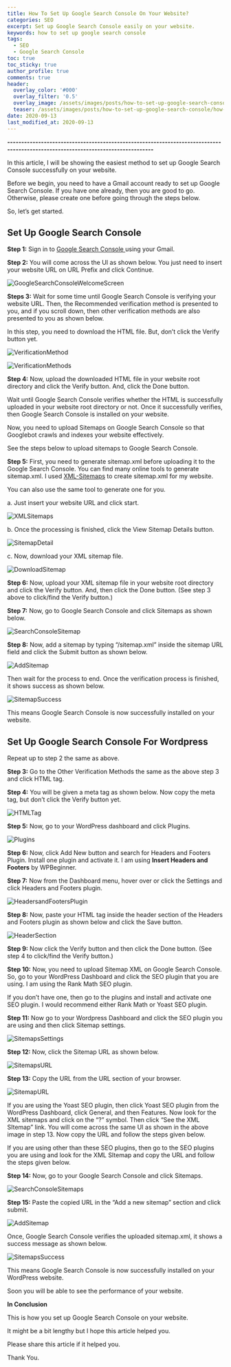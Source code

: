 ```yaml
---
title: How To Set Up Google Search Console On Your Website? 
categories: SEO
excerpt: Set up Google Search Console easily on your website.
keywords: how to set up google search console
tags:
  - SEO
  - Google Search Console
toc: true
toc_sticky: true
author_profile: true
comments: true
header:
  overlay_color: '#000'
  overlay_filter: '0.5'
  overlay_image: /assets/images/posts/how-to-set-up-google-search-console/how-to-set-up-google-search-console.jpg
  teaser: /assets/images/posts/how-to-set-up-google-search-console/how-to-set-up-google-search-console.jpg
date: 2020-09-13
last_modified_at: 2020-09-13
---
```


<b>--------------------------------------------------------------------------------------------------------------------------------</b>

In this article, I will be showing the easiest method to set up Google Search Console successfully on your website. 

Before we begin, you need to have a Gmail account ready to set up Google Search Console. If you have one already, then you are good to go. Otherwise, please create one before going through the steps below. 

So, let’s get started.

## Set Up Google Search Console

 **Step 1:** Sign in to <a href="https://accounts.google.com/ServiceLogin/signinchooser?service=sitemaps&passive=1209600&continue=https%3A%2F%2Fsearch.google.com%2Fsearch-console%2Fwelcome&followup=https%3A%2F%2Fsearch.google.com%2Fsearch-console%2Fwelcome&flowName=GlifWebSignIn&flowEntry=ServiceLogin" target="_blank"> Google Search Console </a>using your Gmail. 
 
 **Step 2:** You will come across the UI as shown below. You just need to insert your website URL on URL Prefix and click Continue. 

 ![GoogleSearchConsoleWelcomeScreen](/assets/images/posts/how-to-set-up-google-search-console/welcome.png "Google Search Console Welcome Screen")
 
 **Steps 3:** Wait for some time until Google Search Console is verifying your website URL. Then, the Recommended verification method is presented to you, and if you scroll down, then other verification methods are also presented to you as shown below. 
 
 In this step, you need to download the HTML file. But, don’t click the Verify button yet. 

 ![VerificationMethod](/assets/images/posts/how-to-set-up-google-search-console/verify-ownership.png "Google Verification Method")

 ![VerificationMethods](/assets/images/posts/how-to-set-up-google-search-console/verification-methods.png "Google Search Verification Methods")
 
 **Step 4:** Now, upload the downloaded HTML file in your website root directory and click the Verify button. And, click the Done button. 
 
 Wait until Google Search Console verifies whether the HTML is successfully uploaded in your website root directory or not. Once it successfully verifies, then Google Search Console is installed on your website. 
 
 Now, you need to upload Sitemaps on Google Search Console so that Googlebot crawls and indexes your website effectively. 
 
 See the steps below to upload sitemaps to Google Search Console. 
 
 **Step 5:** First, you need to generate sitemap.xml before uploading it to the Google Search Console. You can find many online tools to generate sitemap.xml. I used <a href="https://www.xml-sitemaps.com" target="_blank"> XML-Sitemaps</a> to create sitemap.xml for my website. 
 
 You can also use the same tool to generate one for you. 
 
 a. Just insert your website URL and click start.

 ![XMLSitemaps](/assets/images/posts/how-to-set-up-google-search-console/xml-sitemaps.png "XML Sitemaps")

 b. Once the processing is finished, click the View Sitemap Details button.

 ![SitemapDetail](/assets/images/posts/how-to-set-up-google-search-console/sitemap-details-button.png "Sitemap Detail")

 c. Now, download your XML sitemap file.

 ![DownloadSitemap](/assets/images/posts/how-to-set-up-google-search-console/download-xml-sitemap.png "Download Sitemap")

 **Step 6:** Now, upload your XML sitemap file in your website root directory and click the Verify button. And, then click the Done button. (See step 3 above to click/find the Verify button.) 
 
 **Step 7:** Now, go to Google Search Console and click Sitemaps as shown below.
 
 ![SearchConsoleSitemap](/assets/images/posts/how-to-set-up-google-search-console/sitemaps.png "Search Console Sitemap")
 
 **Step 8:** Now, add a sitemap by typing “/sitemap.xml” inside the sitemap URL field and click the Submit button as shown below. 

 ![AddSitemap](/assets/images/posts/how-to-set-up-google-search-console/sitemap-upload.png "Add Sitemap")

 Then wait for the process to end. Once the verification process is finished, it shows success as shown below. 
 
 ![SitemapSuccess](/assets/images/posts/how-to-set-up-google-search-console/sitemap-success.png "Sitemap Success")
 
 This means Google Search Console is now successfully installed on your website. 
 
## Set Up Google Search Console For Wordpress

 Repeat up to step 2 the same as above. 
 
 **Step 3:** Go to the Other Verification Methods the same as the above step 3 and click HTML tag. 
 
 **Step 4:** You will be given a meta tag as shown below. Now copy the meta tag, but don’t click the Verify button yet. 
 
 ![HTMLTag](/assets/images/posts/how-to-set-up-google-search-console/html-tag.png "HTML Tag")
 
 **Step 5:** Now, go to your WordPress dashboard and click Plugins. 
 
 ![Plugins](/assets/images/posts/how-to-set-up-google-search-console/plugins.png "Plugins")
 
 **Step 6:** Now, click Add New button and search for Headers and Footers Plugin. Install one plugin and activate it. I am using **Insert Headers and Footers** by WPBeginner. 
 
 **Step 7:** Now from the Dashboard menu, hover over or click the Settings and click Headers and Footers plugin. 
 
 ![HeadersandFootersPlugin](/assets/images/posts/how-to-set-up-google-search-console/header-footer-plugin.png "Headers and Footers Plugin")
 
 **Step 8:** Now, paste your HTML tag inside the header section of the Headers and Footers plugin as shown below and click the Save button. 
 
 ![HeaderSection](/assets/images/posts/how-to-set-up-google-search-console/header-section.png "Header Section")
 
 **Step 9:** Now click the Verify button and then click the Done button. (See step 4 to click/find the Verify button.) 
 
 **Step 10:** Now, you need to upload Sitemap XML on Google Search Console. So, go to your WordPress Dashboard and click the SEO plugin that you are using. I am using the Rank Math SEO plugin. 
 
 If you don’t have one, then go to the plugins and install and activate one SEO plugin. I would recommend either Rank Math or Yoast SEO plugin. 
 
 **Step 11:** Now go to your Wordpress Dashboard and click the SEO plugin you are using and then click Sitemap settings. 
 
 ![SitemapsSettings](/assets/images/posts/how-to-set-up-google-search-console/sitemap-settings.png "Sitemaps Settings")
 
 **Step 12:** Now, click the Sitemap URL as shown below. 
 
 ![SitemapsURL](/assets/images/posts/how-to-set-up-google-search-console/sitemaps-url.png "Sitemaps URL")
 
 **Step 13:** Copy the URL from the URL section of your browser. 
 
 ![SitemapURL](/assets/images/posts/how-to-set-up-google-search-console/sitemap-url.png "Sitemap URL")
 
 If you are using the Yoast SEO plugin, then click Yoast SEO plugin from the WordPress Dashboard, click General, and then Features. Now look for the XML sitemaps and click on the “?” symbol. Then click “See the XML SItemap” link. You will come across the same UI as shown in the above image in step 13. Now copy the URL and follow the steps given below. 
 
 If you are using other than these SEO plugins, then go to the SEO plugins you are using and look for the XML SItemap and copy the URL and follow the steps given below. 
 
 **Step 14:** Now, go to your Google Search Console and click Sitemaps.
 
 ![SearchConsoleSitemaps](/assets/images/posts/how-to-set-up-google-search-console/sitemaps.png "Search Console Sitemaps")
 
 **Step 15:** Paste the copied URL in the “Add a new sitemap” section and click submit. 
 
 ![AddSitemap](/assets/images/posts/how-to-set-up-google-search-console/add-sitemap.png "Add Sitemap")
 
 Once, Google Search Console verifies the uploaded sitemap.xml, it shows a success message as shown below. 
 
 ![SitemapsSuccess](/assets/images/posts/how-to-set-up-google-search-console/sitemap-success-msg.png "Sitemaps Success")
 
 This means Google Search Console is now successfully installed on your WordPress website. 
 
 Soon you will be able to see the performance of your website.
 
**In Conclusion**

This is how you set up Google Search Console on your website. 

It might be a bit lengthy but I hope this article helped you. 

Please share this article if it helped you. 

Thank You.